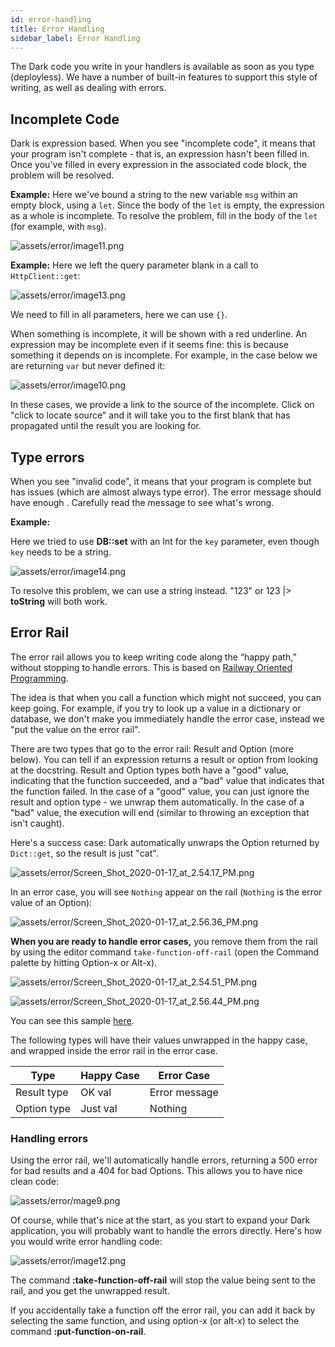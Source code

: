 ```yaml
---
id: error-handling
title: Error Handling
sidebar_label: Error Handling
---
```


The Dark code you write in your handlers is available as soon as you type (deployless). We have a number of built-in features to support this style of writing, as well as dealing with errors.

## Incomplete Code

Dark is expression based. When you see "incomplete code", it means that your program isn't complete - that is, an expression hasn't been filled in. Once you've filled in every expression in the associated code block, the problem will be resolved.

**Example:** Here we've bound a string to the new variable `msg` within an empty block, using a `let`. Since the body of the `let` is empty, the expression as a whole is incomplete. To resolve the problem, fill in the body of the `let` (for example, with `msg`).

![assets/error/image11.png](assets/error/image11.png)

**Example:** Here we left the query parameter blank in a call to `HttpClient::get`:

![assets/error/image13.png](assets/error/image13.png)

We need to fill in all parameters, here we can use `{}`.

When something is incomplete, it will be shown with a red underline. An expression may be incomplete even if it seems fine: this is because something it depends on is incomplete. For example, in the case below we are returning `var` but never defined it:

![assets/error/image10.png](assets/error/image10.png)

In these cases, we provide a link to the source of the incomplete. Click on "click to locate source" and it will take you to the first blank that has propagated until the result you are looking for.

## Type errors

When you see "invalid code", it means that your program is complete but has issues (which are almost always type error). The error message should have enough . Carefully read the message to see what's wrong.

**Example:**

Here we tried to use **DB::set** with an Int for the `key` parameter, even though `key` needs to be a string.

![assets/error/image14.png](assets/error/image14.png)

To resolve this problem, we can use a string instead. "123" or 123 |> **toString** will both work.

## Error Rail

The error rail allows you to keep writing code along the “happy path,” without stopping to handle errors. This is based on [Railway Oriented Programming](https://medium.com/darklang/real-problems-with-functional-languages-efe668c5264a).

The idea is that when you call a function which might not succeed, you can keep going. For example, if you try to look up a value in a dictionary or database, we don't make you immediately handle the error case, instead we "put the value on the error rail".

There are two types that go to the error rail: Result and Option (more below). You can tell if an expression returns a result or option from looking at the docstring. Result and Option types both have a "good" value, indicating that the function succeeded, and a "bad" value that indicates that the function failed. In the case of a "good" value, you can just ignore the result and option type - we unwrap them automatically. In the case of a "bad" value, the execution will end (similar to throwing an exception that isn't caught).

Here's a success case: Dark automatically unwraps the Option returned by `Dict::get`, so the result is just "cat".

![assets/error/Screen_Shot_2020-01-17_at_2.54.17_PM.png](assets/error/Screen_Shot_2020-01-17_at_2.54.17_PM.png)

In an error case, you will see `Nothing` appear on the rail (`Nothing` is the error value of an Option):

![assets/error/Screen_Shot_2020-01-17_at_2.56.36_PM.png](assets/error/Screen_Shot_2020-01-17_at_2.56.36_PM.png)

**When you are ready to handle error cases,** you remove them from the rail by using the editor command `take-function-off-rail` (open the Command palette by hitting Option-x or Alt-x).

![assets/error/Screen_Shot_2020-01-17_at_2.54.51_PM.png](assets/error/Screen_Shot_2020-01-17_at_2.54.51_PM.png)

![assets/error/Screen_Shot_2020-01-17_at_2.56.44_PM.png](assets/error/Screen_Shot_2020-01-17_at_2.56.44_PM.png)

You can see this sample [here](https://darklang.com/a/sample-match).

The following types will have their values unwrapped in the happy case, and wrapped inside the error rail in the error case.

| Type        | Happy Case | Error Case    |
|-------------|------------|---------------|
| Result type | OK val     | Error message |
| Option type | Just val   | Nothing       |

### Handling errors

Using the error rail, we'll automatically handle errors, returning a 500 error for bad results and a 404 for bad Options. This allows you to have nice clean code:

![assets/error/mage9.png](assets/error/image9.png)

Of course, while that's nice at the start, as you start to expand your Dark application, you will probably want to handle the errors directly. Here's how you would write error handling code:

![assets/error/image12.png](assets/error/image12.png)

The command **:take-function-off-rail** will stop the value being sent to the rail, and you get the unwrapped result.

If you accidentally take a function off the error rail, you can add it back by selecting the same function, and using option-x (or alt-x) to select the command **:put-function-on-rail**.
